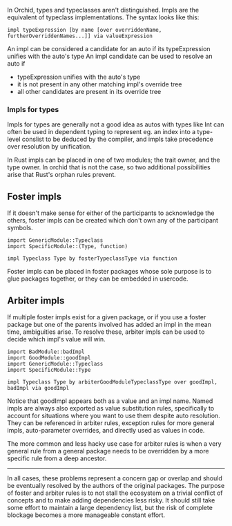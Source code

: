 In Orchid, types and typeclasses aren't distinguished. Impls are the equivalent of typeclass
implementations. The syntax looks like this:

```orc
impl typeExpression [by name [over overriddenName, furtherOverriddenNames...]] via valueExpression
```

An impl can be considered a candidate for an auto if its typeExpression unifies with the auto's type
An impl candidate can be used to resolve an auto if
- typeExpression unifies with the auto's type
- it is not present in any other matching impl's override tree
- all other candidates are present in its override tree

### Impls for types

Impls for types are generally not a good idea as autos with types like Int can
often be used in dependent typing to represent eg. an index into a type-level conslist to be
deduced by the compiler, and impls take precedence over resolution by unification.

In Rust impls can be placed in one of two modules; the trait owner, and the type owner. In orchid
that is not the case, so two additional possibilities arise that Rust's orphan rules prevent.

## Foster impls

If it doesn't make sense for either of the participants to acknowledge the others, foster impls
can be created which don't own any of the participant symbols.

```orc
import GenericModule::Typeclass
import SpecificModule::(Type, function)

impl Typeclass Type by fosterTypeclassType via function
```

Foster impls can be placed in foster packages whose sole purpose is to glue packages together, or
they can be embedded in usercode.

## Arbiter impls

If multiple foster impls exist for a given package, or if you use a foster package but one of the
parents involved has added an impl in the mean time, ambiguities arise. To resolve these, arbiter
impls can be used to decide which impl's value will win.

``` orc
import BadModule::badImpl
import GoodModule::goodImpl
import GenericModule::Typeclass
import SpecificModule::Type

impl Typeclass Type by arbiterGoodModuleTypeclassType over goodImpl, badImpl via goodImpl
```

Notice that goodImpl appears both as a value and an impl name. Named impls are always also
exported as value substitution rules, specifically to account for situations where you want to use
them despite auto resolution. They can be referenced in arbiter rules, exception rules for more
general impls, auto-parameter overrides, and directly used as values in code.

The more common and less hacky use case for arbiter rules is when a very general rule from a
general package needs to be overridden by a more specific rule from a deep ancestor.

---

In all cases, these problems represent a concern gap or overlap and should be eventually resolved
by the authors of the original packages. The purpose of foster and arbiter rules is to not stall
the ecosystem on a trivial conflict of concepts and to make adding dependencies less risky.
It should still take some effort to maintain a large dependency list, but the risk of complete
blockage becomes a more manageable constant effort.